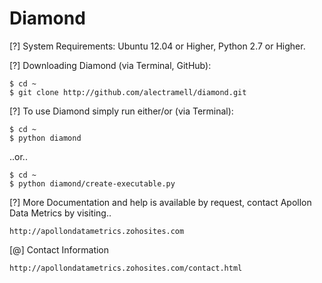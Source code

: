 # Diamond

[?] System Requirements: Ubuntu 12.04 or Higher, Python 2.7 or Higher.

[?] Downloading Diamond (via Terminal, GitHub):
    
    $ cd ~
    $ git clone http://github.com/alectramell/diamond.git

[?] To use Diamond simply run either/or (via Terminal):

    $ cd ~
    $ python diamond

..or..

    $ cd ~
    $ python diamond/create-executable.py

[?] More Documentation and help is available by request, contact Apollon Data Metrics by visiting..

    http://apollondatametrics.zohosites.com

[@] Contact Information

    http://apollondatametrics.zohosites.com/contact.html
